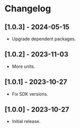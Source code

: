 # Changelog

## [1.0.3] - 2024-05-15

* Upgrade dependent packages.

## [1.0.2] - 2023-11-03

* More units.

## [1.0.1] - 2023-10-27

* Fix SDK versions.

## [1.0.0] - 2023-10-27

* Initial release.